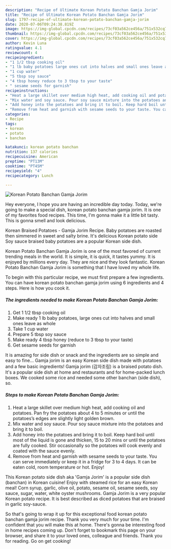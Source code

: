 ```yaml
---
description: "Recipe of Ultimate Korean Potato Banchan Gamja Jorim"
title: "Recipe of Ultimate Korean Potato Banchan Gamja Jorim"
slug: 1797-recipe-of-ultimate-korean-potato-banchan-gamja-jorim
date: 2020-07-06T09:24:38.819Z
image: https://img-global.cpcdn.com/recipes/73cf03a562ce456a/751x532cq70/korean-potato-banchan-gamja-jorim-recipe-main-photo.jpg
thumbnail: https://img-global.cpcdn.com/recipes/73cf03a562ce456a/751x532cq70/korean-potato-banchan-gamja-jorim-recipe-main-photo.jpg
cover: https://img-global.cpcdn.com/recipes/73cf03a562ce456a/751x532cq70/korean-potato-banchan-gamja-jorim-recipe-main-photo.jpg
author: Kevin Luna
ratingvalue: 4.1
reviewcount: 4
recipeingredient:
- "1 1/2 tbsp cooking oil"
- "1 lb baby potatoes large ones cut into halves and small ones leave as whole"
- "1 cup water"
- "5 tbsp soy sauce"
- "4 tbsp honey reduce to 3 tbsp to your taste"
- " sesame seeds for garnish"
recipeinstructions:
- "Heat a large skillet over medium high heat, add cooking oil and potatoes. Pan fry the potatoes about 4 to 5 minutes or until the potatoes’s edges are slightly light golden brown."
- "Mix water and soy sauce. Pour soy sauce mixture into the potatoes and bring it to boil."
- "Add honey into the potatoes and bring it to boil. Keep hard boil until most of the liquid is gone and thicken, 15 to 20 mins or until the potatoes are fully cooked. Stir occasionally so the potatoes will cook evenly and coated with the sauce evenly."
- "Remove from heat and garnish with sesame seeds to your taste. You can serve immediately or keep it in a fridge for 3 to 4 days. It can be eaten cold, room temperature or hot. Enjoy!"
categories:
- Recipe
tags:
- korean
- potato
- banchan

katakunci: korean potato banchan 
nutrition: 137 calories
recipecuisine: American
preptime: "PT13M"
cooktime: "PT45M"
recipeyield: "4"
recipecategory: Lunch

---
```



![Korean Potato Banchan Gamja Jorim](https://img-global.cpcdn.com/recipes/73cf03a562ce456a/751x532cq70/korean-potato-banchan-gamja-jorim-recipe-main-photo.jpg)

Hey everyone, I hope you are having an incredible day today. Today, we're going to make a special dish, korean potato banchan gamja jorim. It is one of my favorites food recipes. This time, I'm gonna make it a little bit tasty. This is gonna smell and look delicious.

Korean Braised Potatoes - Gamja Jorim Recipe. Baby potatoes are roasted then simmered in sweet and salty brine. It&#39;s delicious Korean potato side Soy sauce braised baby potatoes are a popular Korean side dish.

Korean Potato Banchan Gamja Jorim is one of the most favored of current trending meals in the world. It is simple, it is quick, it tastes yummy. It is enjoyed by millions every day. They are nice and they look fantastic. Korean Potato Banchan Gamja Jorim is something that I have loved my whole life.


To begin with this particular recipe, we must first prepare a few ingredients. You can have korean potato banchan gamja jorim using 6 ingredients and 4 steps. Here is how you cook it.

<!--inarticleads1-->

##### The ingredients needed to make Korean Potato Banchan Gamja Jorim:

1. Get 1 1/2 tbsp cooking oil
1. Make ready 1 lb baby potatoes, large ones cut into halves and small ones leave as whole
1. Take 1 cup water
1. Prepare 5 tbsp soy sauce
1. Make ready 4 tbsp honey (reduce to 3 tbsp to your taste)
1. Get  sesame seeds for garnish


It is amazing for side dish or snack and the ingredients are so simple and easy to fine… Gamja jorim is an easy Korean side dish made with potatoes and a few basic ingredients! Gamja jorim (감자조림) is a braised potato dish. It&#39;s a popular side dish at home and restaurants and for home-packed lunch boxes. We cooked some rice and needed some other banchan (side dish), so. 

<!--inarticleads2-->

##### Steps to make Korean Potato Banchan Gamja Jorim:

1. Heat a large skillet over medium high heat, add cooking oil and potatoes. Pan fry the potatoes about 4 to 5 minutes or until the potatoes’s edges are slightly light golden brown.
1. Mix water and soy sauce. Pour soy sauce mixture into the potatoes and bring it to boil.
1. Add honey into the potatoes and bring it to boil. Keep hard boil until most of the liquid is gone and thicken, 15 to 20 mins or until the potatoes are fully cooked. Stir occasionally so the potatoes will cook evenly and coated with the sauce evenly.
1. Remove from heat and garnish with sesame seeds to your taste. You can serve immediately or keep it in a fridge for 3 to 4 days. It can be eaten cold, room temperature or hot. Enjoy!


This Korean potato side dish aka &#39;Gamja Jorim&#39; is a popular side dish (banchan) in Korean cuisine! Enjoy with steamed rice for an easy Korean meal! Corn syrup, garlic, olive oil, potato, sesame oil, sesame seeds, soy sauce, sugar, water, white oyster mushrooms. Gamja Jorim is a very popular Korean potato recipe. It is best described as diced potatoes that are braised in garlic soy-sauce. 

So that's going to wrap it up for this exceptional food korean potato banchan gamja jorim recipe. Thank you very much for your time. I'm confident that you will make this at home. There's gonna be interesting food in home recipes coming up. Don't forget to bookmark this page on your browser, and share it to your loved ones, colleague and friends. Thank you for reading. Go on get cooking!
